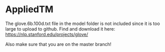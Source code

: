 # AppliedTM
The glove.6b.100d.txt file in the model folder is not included since it is too large to upload to github. Find and download it here: https://nlp.stanford.edu/projects/glove/


Also make sure that you are on the master branch!
